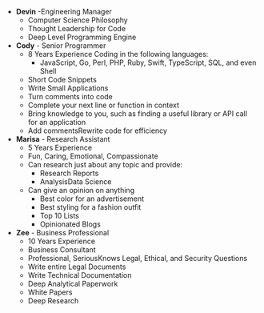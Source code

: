 - **Devin** -Engineering Manager
  - Computer Science Philosophy
  - Thought Leadership for Code
  - Deep Level Programming Engine
- **Cody** - Senior Programmer
  - 8 Years Experience Coding in the following languages:
     - JavaScript, Go, Perl, PHP, Ruby, Swift, TypeScript, SQL, and even Shell
  - Short Code Snippets
  - Write Small Applications
  - Turn comments into code
  - Complete your next line or function in context
  - Bring knowledge to you, such as finding a useful library or API call for an application
  - Add commentsRewrite code for efficiency
- **Marisa** - Research Assistant
  - 5 Years Experience
  - Fun, Caring, Emotional, Compassionate
  - Can research just about any topic and provide:
     - Research Reports
     - AnalysisData Science
   - Can give an opinion on anything
     - Best color for an advertisement
     - Best styling for a fashion outfit
     - Top 10 Lists
     - Opinionated Blogs
 - **Zee** - Business Professional
     - 10 Years Experience
     - Business Consultant
     - Professional, SeriousKnows Legal, Ethical, and Security Questions
     - Write entire Legal Documents
     - Write Technical Documentation
     - Deep Analytical Paperwork
     - White Papers
     - Deep Research
